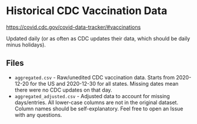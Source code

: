 # Historical CDC Vaccination Data
https://covid.cdc.gov/covid-data-tracker/#vaccinations

Updated daily (or as often as CDC updates their data, which should be daily minus holidays).

## Files

- `aggregated.csv` - Raw/unedited CDC vaccination data. Starts from 2020-12-20 for the US and 2020-12-30 for all states. Missing dates mean there were no CDC updates on that day.
- `aggregated_adjusted.csv` - Adjusted data to account for missing days/entries. All lower-case columns are not in the original dataset. Column names should be self-explanatory. Feel free to open an Issue with any questions.
